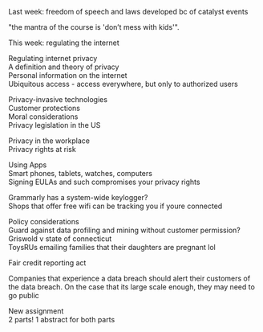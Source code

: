 Last week: freedom of speech and laws developed bc of catalyst events
 
"the mantra of the course is 'don’t mess with kids'".
 
This week: regulating the internet
 
Regulating internet privacy  
A definition and theory of privacy  
Personal information on the internet  
Ubiquitous access - access everywhere, but only to authorized users
 
Privacy-invasive technologies  
Customer protections  
Moral considerations  
Privacy legislation in the US
 
Privacy in the workplace  
Privacy rights at risk
 
Using Apps  
Smart phones, tablets, watches, computers  
Signing EULAs and such compromises your privacy rights
 
Grammarly has a system-wide keylogger?  
Shops that offer free wifi can be tracking you if youre connected
 
Policy considerations  
Guard against data profiling and mining without customer permission?  
Griswold v state of connecticut  
ToysRUs emailing families that their daughters are pregnant lol
 
Fair credit reporting act
 
Companies that experience a data breach should alert their customers of the data breach. On the case that its large scale enough, they may need to go public
 
New assignment  
2 parts! 1 abstract for both parts